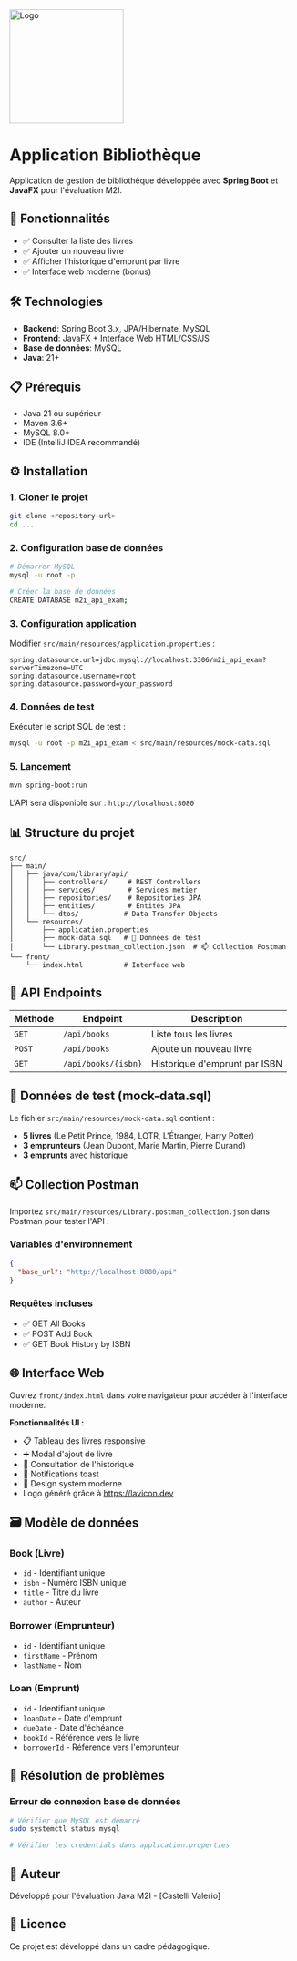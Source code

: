   <a href="https://www.lavicon.dev/?utm_source=exam_java" target="_blank">
    <img src="https://github.com/user-attachments/assets/8003e143-0277-4790-82cd-7138fc2ad482" alt="Logo" width="200">
  </a>

# Application Bibliothèque

Application de gestion de bibliothèque développée avec **Spring Boot** et **JavaFX** pour l'évaluation M2I.

## 🚀 Fonctionnalités

- ✅ Consulter la liste des livres
- ✅ Ajouter un nouveau livre  
- ✅ Afficher l'historique d'emprunt par livre
- ✅ Interface web moderne (bonus)

## 🛠️ Technologies

- **Backend**: Spring Boot 3.x, JPA/Hibernate, MySQL
- **Frontend**: JavaFX + Interface Web HTML/CSS/JS
- **Base de données**: MySQL
- **Java**: 21+

## 📋 Prérequis

- Java 21 ou supérieur
- Maven 3.6+
- MySQL 8.0+
- IDE (IntelliJ IDEA recommandé)

## ⚙️ Installation

### 1. Cloner le projet
```bash
git clone <repository-url>
cd ...
```

### 2. Configuration base de données
```bash
# Démarrer MySQL
mysql -u root -p

# Créer la base de données
CREATE DATABASE m2i_api_exam;
```

### 3. Configuration application
Modifier `src/main/resources/application.properties` :
```properties
spring.datasource.url=jdbc:mysql://localhost:3306/m2i_api_exam?serverTimezone=UTC
spring.datasource.username=root
spring.datasource.password=your_password
```

### 4. Données de test
Exécuter le script SQL de test :
```bash
mysql -u root -p m2i_api_exam < src/main/resources/mock-data.sql
```

### 5. Lancement
```bash
mvn spring-boot:run
```

L'API sera disponible sur : `http://localhost:8080`

## 📊 Structure du projet

```
src/
├── main/
│   ├── java/com/library/api/
│   │   ├── controllers/     # REST Controllers
│   │   ├── services/        # Services métier
│   │   ├── repositories/    # Repositories JPA
│   │   ├── entities/        # Entités JPA
│   │   └── dtos/           # Data Transfer Objects
│   └── resources/
│       ├── application.properties
│       ├── mock-data.sql   # 📄 Données de test
│       └── Library.postman_collection.json  # 📫 Collection Postman
└── front/
    └── index.html          # Interface web
```

## 🔗 API Endpoints

| Méthode | Endpoint | Description |
|---------|----------|-------------|
| `GET` | `/api/books` | Liste tous les livres |
| `POST` | `/api/books` | Ajoute un nouveau livre |
| `GET` | `/api/books/{isbn}` | Historique d'emprunt par ISBN |

## 📄 Données de test (mock-data.sql)

Le fichier `src/main/resources/mock-data.sql` contient :
- **5 livres** (Le Petit Prince, 1984, LOTR, L'Étranger, Harry Potter)
- **3 emprunteurs** (Jean Dupont, Marie Martin, Pierre Durand)  
- **3 emprunts** avec historique

## 📫 Collection Postman

Importez `src/main/resources/Library.postman_collection.json` dans Postman pour tester l'API :

### Variables d'environnement
```json
{
  "base_url": "http://localhost:8080/api"
}
```

### Requêtes incluses
- ✅ GET All Books
- ✅ POST Add Book
- ✅ GET Book History by ISBN

## 🌐 Interface Web

Ouvrez `front/index.html` dans votre navigateur pour accéder à l'interface moderne.

**Fonctionnalités UI :**
- 📋 Tableau des livres responsive
- ➕ Modal d'ajout de livre
- 📖 Consultation de l'historique
- 🔔 Notifications toast
- 🎨 Design system moderne
- Logo généré grâce à https://lavicon.dev

## 🗃️ Modèle de données

### Book (Livre)
- `id` - Identifiant unique
- `isbn` - Numéro ISBN unique
- `title` - Titre du livre
- `author` - Auteur

### Borrower (Emprunteur)  
- `id` - Identifiant unique
- `firstName` - Prénom
- `lastName` - Nom

### Loan (Emprunt)
- `id` - Identifiant unique
- `loanDate` - Date d'emprunt
- `dueDate` - Date d'échéance
- `bookId` - Référence vers le livre
- `borrowerId` - Référence vers l'emprunteur

## 🐛 Résolution de problèmes

### Erreur de connexion base de données
```bash
# Vérifier que MySQL est démarré
sudo systemctl status mysql

# Vérifier les credentials dans application.properties
```

## 📝 Auteur

Développé pour l'évaluation Java M2I - [Castelli Valerio]

## 📄 Licence

Ce projet est développé dans un cadre pédagogique.

